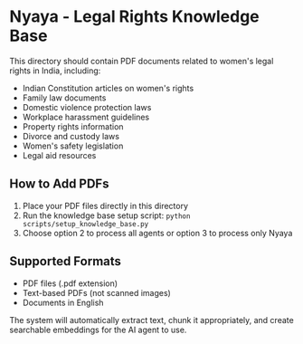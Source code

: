 # Nyaya - Legal Rights Knowledge Base

This directory should contain PDF documents related to women's legal rights in India, including:

- Indian Constitution articles on women's rights
- Family law documents
- Domestic violence protection laws
- Workplace harassment guidelines
- Property rights information
- Divorce and custody laws
- Women's safety legislation
- Legal aid resources

## How to Add PDFs

1. Place your PDF files directly in this directory
2. Run the knowledge base setup script: `python scripts/setup_knowledge_base.py`
3. Choose option 2 to process all agents or option 3 to process only Nyaya

## Supported Formats

- PDF files (.pdf extension)
- Text-based PDFs (not scanned images)
- Documents in English

The system will automatically extract text, chunk it appropriately, and create searchable embeddings for the AI agent to use.
